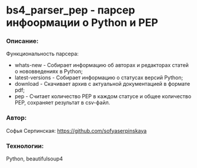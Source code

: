 # bs4_parser_pep - парсер инфоормации о Python и PEP

### Описание:

Функциональность парсера:
- whats-new - Собирает информацию об авторах и редакторах статей о нововведениях в Python;
- latest-versions - Собирает информацию о статусах версий Python;
- download - Скачивает архив с актуальной документацией в формате pdf;
- pep - Считает количество PEP в каждом статусе и общее количество PEP, сохраняет результат в csv-файл.

### Автор:

Софья Серпинская: <https://github.com/sofyaserpinskaya>

### Технологии:

Python, beautifulsoup4
